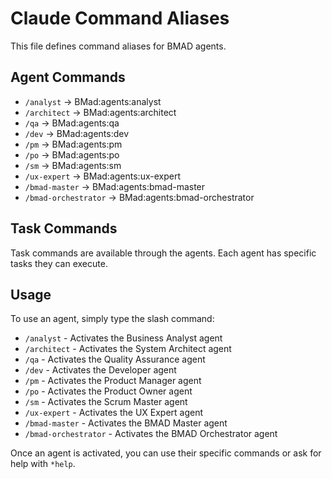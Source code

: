 # Claude Command Aliases

This file defines command aliases for BMAD agents.

## Agent Commands

- `/analyst` → BMad:agents:analyst
- `/architect` → BMad:agents:architect
- `/qa` → BMad:agents:qa
- `/dev` → BMad:agents:dev
- `/pm` → BMad:agents:pm
- `/po` → BMad:agents:po
- `/sm` → BMad:agents:sm
- `/ux-expert` → BMad:agents:ux-expert
- `/bmad-master` → BMad:agents:bmad-master
- `/bmad-orchestrator` → BMad:agents:bmad-orchestrator

## Task Commands

Task commands are available through the agents. Each agent has specific tasks they can execute.

## Usage

To use an agent, simply type the slash command:
- `/analyst` - Activates the Business Analyst agent
- `/architect` - Activates the System Architect agent
- `/qa` - Activates the Quality Assurance agent
- `/dev` - Activates the Developer agent
- `/pm` - Activates the Product Manager agent
- `/po` - Activates the Product Owner agent
- `/sm` - Activates the Scrum Master agent
- `/ux-expert` - Activates the UX Expert agent
- `/bmad-master` - Activates the BMAD Master agent
- `/bmad-orchestrator` - Activates the BMAD Orchestrator agent

Once an agent is activated, you can use their specific commands or ask for help with `*help`.